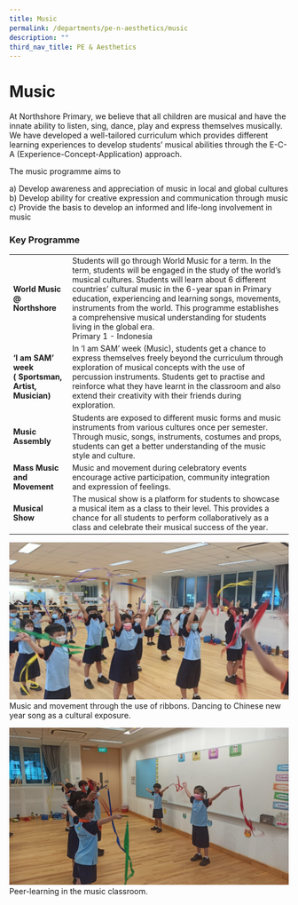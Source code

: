 ```yaml
---
title: Music
permalink: /departments/pe-n-aesthetics/music
description: ""
third_nav_title: PE & Aesthetics
---
```

# **Music**

At Northshore Primary, we believe that all children are musical and have the innate ability to listen, sing, dance, play and express themselves musically.  We have developed a well-tailored curriculum which provides different learning experiences to develop students’ musical abilities through the E-C-A (Experience-Concept-Application) approach.

The music programme aims to

a) Develop awareness and appreciation of music in local and global cultures   
b) Develop ability for creative expression and communication through music  
c) Provide the basis to develop an informed and life-long involvement in music

### Key Programme

|  	|  	|
|---	|---	|
| **World Music @ Northshore** 	| Students will go through World Music for a term. In the term, students will be engaged in the study of the world’s musical cultures. Students will learn about 6 different countries’ cultural music in the 6-year span in Primary education, experiencing and learning songs, movements, instruments from the world. This programme establishes a comprehensive musical understanding for students living in the global era.<br>Primary 1 - Indonesia 	|
| **‘I am SAM’ week <br>( Sportsman, Artist, Musician)** 	| In ‘I am SAM’ week (Music), students get a chance to express themselves freely beyond the curriculum through exploration of musical concepts with the use of percussion instruments. Students get to practise and reinforce what they have learnt in the classroom and also extend their creativity with their friends during exploration. 	|
| **Music Assembly** 	| Students are exposed to different music forms and music instruments from various cultures once per semester. Through music, songs, instruments, costumes and props, students can get a better understanding of the music style and culture. 	|
| **Mass Music and Movement** 	| Music and movement during celebratory events encourage active participation, community integration and expression of feelings. 	|
| **Musical Show** 	| The musical show is a platform for students to showcase a musical item as a class to their level. This provides a chance for all students to perform collaboratively as a class and celebrate their musical success of the year.  	|

![](/images/Music%20Pic01.jpg)
Music and movement through the use of ribbons. Dancing to Chinese new year song as a cultural exposure.
	
![](/images/Music%20Pic02.jpg)
Peer-learning in the music classroom.